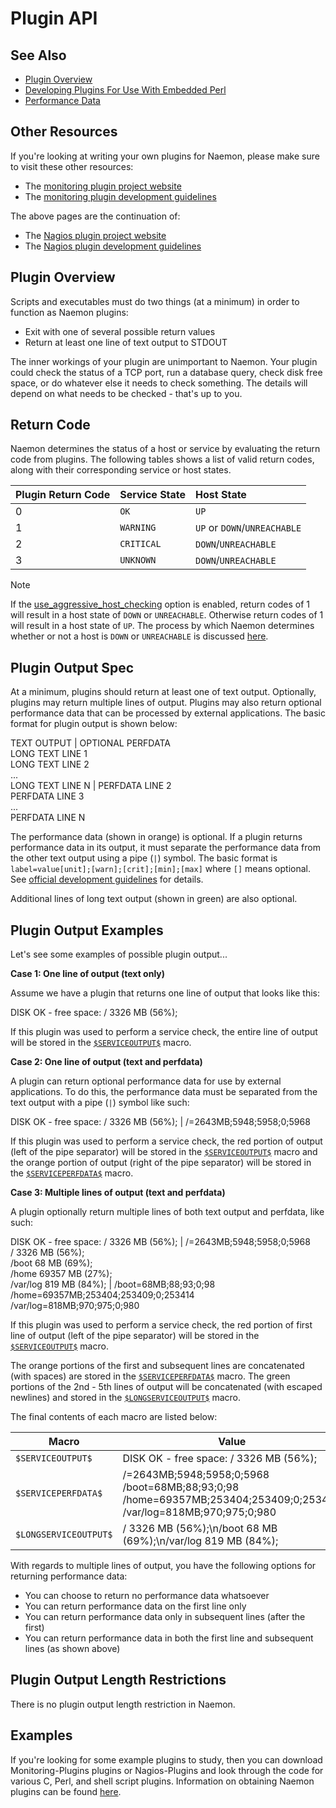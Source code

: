 # Plugin API

## See Also
- [Plugin Overview](plugins)
- [Developing Plugins For Use With Embedded Perl](epnplugins)
- [Performance Data](perfdata)

## Other Resources

If you're looking at writing your own plugins for Naemon, please make sure to visit these other resources:

- The [monitoring plugin project website](https://www.monitoring-plugins.org/)
- The [monitoring plugin development guidelines](https://www.monitoring-plugins.org/doc/guidelines.html)

The above pages are the continuation of:

- The [Nagios plugin project website](https://nagios-plugins.org)
- The [Nagios plugin development guidelines](https://nagios-plugins.org/doc/guidelines.html)

## Plugin Overview

Scripts and executables must do two things (at a minimum) in order to function as Naemon plugins:

* Exit with one of several possible return values
* Return at least one line of text output to STDOUT

The inner workings of your plugin are unimportant to Naemon.  Your plugin could check the status of a TCP port, run a database query, check disk free space, or do whatever else it needs to check something.   The details will depend on what needs to be checked - that's up to you.

## Return Code

Naemon determines the status of a host or service by evaluating the return code from plugins.  The following tables shows a list of valid return codes, along with their corresponding service or host states.

| Plugin Return Code | Service State | Host State                   |
|--------------------|:--------------|:-----------------------------|
| 0                  | `OK`          | `UP`                         |
| 1                  | `WARNING`     | `UP` or `DOWN`/`UNREACHABLE` |
| 2                  | `CRITICAL`    | `DOWN`/`UNREACHABLE`         |
| 3                  | `UNKNOWN`     | `DOWN`/`UNREACHABLE`         |

> [!NOTE]
> If the [use_aggressive_host_checking](configmain#use_aggressive_host_checking) option is enabled, return codes of 1 will result in a host state of `DOWN` or `UNREACHABLE`.  Otherwise return codes of 1 will result in a host state of `UP`.  The process by which Naemon determines whether or not a host is `DOWN` or `UNREACHABLE` is discussed [here](networkreachability).

## Plugin Output Spec

At a minimum, plugins should return at least one of text output.  Optionally, plugins may return multiple lines of output.  Plugins may also return optional performance data that can be processed by external applications.  The basic format for plugin output is shown below:

<div class="note custom-block github-alert">
<span class="text-red">TEXT OUTPUT</span> | <span class="text-orange">OPTIONAL PERFDATA</span><br>
<span class="text-green">LONG TEXT LINE 1<br>
LONG TEXT LINE 2<br>
...<br>
LONG TEXT LINE N  </span>| <span class="text-orange">PERFDATA LINE 2</span><br>
<span class="text-red">PERFDATA LINE 3<br>
...<br>
PERFDATA LINE N</span>
</div>

The performance data (shown in <span class="text-orange">orange</span>) is optional.  If a plugin returns performance data in its output, it must separate the performance data from the other text output using a pipe (`|`) symbol.  The basic format is `label=value[unit];[warn];[crit];[min];[max]` where `[]` means optional.  See [official development guidelines](https://www.monitoring-plugins.org/doc/guidelines.html#AEN197) for details.

Additional lines of long text output (shown in <span class="text-green">green</span>) are also optional.

## Plugin Output Examples

Let's see some examples of possible plugin output...

**Case 1: One line of output (text only)**

Assume we have a plugin that returns one line of output that looks like this:

<div class="note custom-block github-alert">
<span class="text-red">DISK OK - free space: / 3326 MB (56%);</span>
</div>

If this plugin was used to perform a service check, the entire line of output will be stored in the [`$SERVICEOUTPUT$`](macrolist.html#serviceoutput) macro.

**Case 2: One line of output (text and perfdata)**

A plugin can return optional performance data for use by external applications.  To do this, the performance data must be separated from the text output with a pipe (`|`) symbol like such:

<div class="note custom-block github-alert">
<span class="text-red">DISK OK - free space: / 3326 MB (56%);</span>&nbsp;|&nbsp;<span class="text-orange">/=2643MB;5948;5958;0;5968</span>
</div>

If this plugin was used to perform a service check, the <span class="text-red">red</span> portion of output (left of the pipe separator) will be stored in the [`$SERVICEOUTPUT$`](macrolist.html#serviceoutput) macro and the <span class="text-orange">orange</span> portion of output (right of the pipe separator) will be stored in the [`$SERVICEPERFDATA$`](macrolist.html#serviceperfdata) macro.

**Case 3: Multiple lines of output (text and perfdata)**

A plugin optionally return multiple lines of both text output and perfdata, like such:

<div class="note custom-block github-alert">
<span class="text-red">DISK OK - free space: / 3326 MB (56%);</span>&nbsp;|&nbsp;<span class="text-orange">/=2643MB;5948;5958;0;5968</span><br>
<span class="text-green">/ 3326 MB (56%);</span><br>
<span class="text-green">/boot 68 MB (69%);</span><br>
<span class="text-green">/home 69357 MB (27%);</span><br>
<span class="text-green">/var/log 819 MB (84%);</span>&nbsp;|&nbsp;<span class="text-orange">/boot=68MB;88;93;0;98</span><br>
<span class="text-orange">/home=69357MB;253404;253409;0;253414 </span><br>
<span class="text-orange">/var/log=818MB;970;975;0;980</span><br>
</div>

If this plugin was used to perform a service check, the <span class="text-red">red</span> portion of first line of output (left of the pipe separator) will be stored in the [`$SERVICEOUTPUT$`](macrolist.html#serviceoutput) macro.

The <span class="text-orange">orange</span> portions of the first and subsequent lines are concatenated (with spaces) are stored in the [`$SERVICEPERFDATA$`](macrolist.html#serviceperfdata) macro.  The <span class="text-green">green</span> portions of the 2nd - 5th lines of output will be concatenated (with escaped newlines) and stored in the [`$LONGSERVICEOUTPUT$`](macrolist.html#longserviceoutput) macro.

The final contents of each macro are listed below:

| Macro | Value |
|-------|-----------------------------------|
| `$SERVICEOUTPUT$`     | <span class="text-red">DISK OK - free space: / 3326 MB (56%);</span> |
| `$SERVICEPERFDATA$`   | <span class="text-orange">/=2643MB;5948;5958;0;5968 /boot=68MB;88;93;0;98 /home=69357MB;253404;253409;0;253414 /var/log=818MB;970;975;0;980</span> |
| `$LONGSERVICEOUTPUT$` | <span class="text-green">/ 3326 MB (56%);\n/boot 68 MB (69%);\n/var/log 819 MB (84%);</span> |

With regards to multiple lines of output, you have the following options for returning performance data:

* You can choose to return no performance data whatsoever
* You can return performance data on the first line only
* You can return performance data only in subsequent lines (after the first)
* You can return performance data in both the first line and subsequent lines (as shown above)

## Plugin Output Length Restrictions

There is no plugin output length restriction in Naemon.

## Examples

If you're looking for some example plugins to study, then you can download Monitoring-Plugins plugins or Nagios-Plugins and look through the code for various C, Perl, and shell script plugins.  Information on obtaining Naemon plugins can be found [here](plugins.html).
